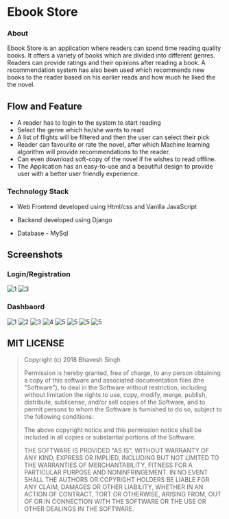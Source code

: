 # Ebook Store

### About

Ebook Store is an application where readers can spend time reading quality books. It offers a variety of books which are divided into different genres. Readers can provide ratings and their opinions after reading a book. A recommendation system has also been used which recommends new books to the reader based on his earlier reads and how much he liked the the novel.

## Flow and Feature

- A reader has to login to the system to start reading
- Select the genre which he/she wants to read
- A list of flights will be filtered and then the user can select their pick
- Reader can favourite or rate the novel, after which Machine learning algorithm will provide recommendations to the reader.
- Can even download soft-copy of the novel if he wishes to read offline.
- The Application has an easy-to-use and a beautiful design to provide user with a better user friendly experience.

### Technology Stack

- Web Frontend developed using Html/css and Vanilla JavaScript

- Backend developed using Django

- Database - MySql

## Screenshots

### Login/Registration

![1](images/1.png)
![3](images/2.png)

### Dashbaord

![1](images/3.png)
![2](images/4.png)
![3](images/5.png)
![4](images/6.png)
![5](images/7.png)
![5](images/8.png)
![5](images/9.png)
![5](images/10.png)

## MIT LICENSE

> Copyright (c) 2018 Bhavesh Singh
>
> Permission is hereby granted, free of charge, to any person obtaining a copy
> of this software and associated documentation files (the "Software"), to deal
> in the Software without restriction, including without limitation the rights
> to use, copy, modify, merge, publish, distribute, sublicense, and/or sell
> copies of the Software, and to permit persons to whom the Software is
> furnished to do so, subject to the following conditions:
>
> The above copyright notice and this permission notice shall be included in all
> copies or substantial portions of the Software.
>
> THE SOFTWARE IS PROVIDED "AS IS", WITHOUT WARRANTY OF ANY KIND, EXPRESS OR
> IMPLIED, INCLUDING BUT NOT LIMITED TO THE WARRANTIES OF MERCHANTABILITY,
> FITNESS FOR A PARTICULAR PURPOSE AND NONINFRINGEMENT. IN NO EVENT SHALL THE
> AUTHORS OR COPYRIGHT HOLDERS BE LIABLE FOR ANY CLAIM, DAMAGES OR OTHER
> LIABILITY, WHETHER IN AN ACTION OF CONTRACT, TORT OR OTHERWISE, ARISING FROM,
> OUT OF OR IN CONNECTION WITH THE SOFTWARE OR THE USE OR OTHER DEALINGS IN THE
> SOFTWARE.
